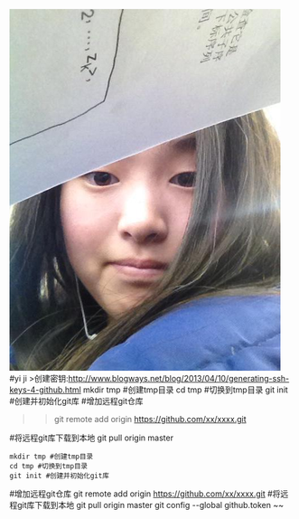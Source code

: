 ![](https://raw.githubusercontent.com/Accoral/obsolescenceL/master/oo.jpeg)
#yi ji
    >创建密钥:http://www.blogways.net/blog/2013/04/10/generating-ssh-keys-4-github.html
    mkdir tmp #创建tmp目录
    cd tmp #切换到tmp目录
    git init #创建并初始化git库
#增加远程git仓库
>>git remote add origin https://github.com/xx/xxxx.git


#将远程git库下载到本地
    git pull origin master




    mkdir tmp #创建tmp目录
    cd tmp #切换到tmp目录
    git init #创建并初始化git库
#增加远程git仓库
    git remote add origin https://github.com/xx/xxxx.git
#将远程git库下载到本地
    git pull origin master
    git config --global github.token 
    ~~
